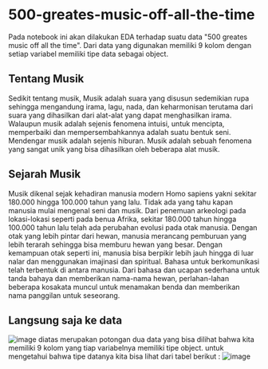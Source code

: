 # 500-greates-music-off-all-the-time
Pada notebook ini akan dilakukan EDA terhadap suatu data "500 greates music off all the time". Dari data yang digunakan memiliki 9 kolom dengan setiap variabel memiliki tipe 
data sebagai object. 
## Tentang Musik
Sedikit tentang musik, Musik adalah suara yang disusun sedemikian rupa sehingga mengandung irama, lagu, nada, dan keharmonisan terutama dari suara yang dihasilkan dari alat-alat yang dapat menghasilkan irama. Walaupun musik adalah sejenis fenomena intuisi, untuk mencipta, memperbaiki dan mempersembahkannya adalah suatu bentuk seni. Mendengar musik adalah sejenis hiburan. Musik adalah sebuah fenomena yang sangat unik yang bisa dihasilkan oleh beberapa alat musik.
## Sejarah Musik
Musik dikenal sejak kehadiran manusia modern Homo sapiens yakni sekitar 180.000 hingga 100.000 tahun yang lalu. Tidak ada yang tahu kapan manusia mulai mengenal seni dan musik. Dari penemuan arkeologi pada lokasi-lokasi seperti pada benua Afrika, sekitar 180.000 tahun hingga 100.000 tahun lalu telah ada perubahan evolusi pada otak manusia. Dengan otak yang lebih pintar dari hewan, manusia merancang pemburuan yang lebih terarah sehingga bisa memburu hewan yang besar. Dengan kemampuan otak seperti ini, manusia bisa berpikir lebih jauh hingga di luar nalar dan menggunakan imajinasi dan spiritual. Bahasa untuk berkomunikasi telah terbentuk di antara manusia. Dari bahasa dan ucapan sederhana untuk tanda bahaya dan memberikan nama-nama hewan, perlahan-lahan beberapa kosakata muncul untuk menamakan benda dan memberikan nama panggilan untuk seseorang.
## Langsung saja ke data
![image](https://user-images.githubusercontent.com/64015588/102445182-77bddd80-405d-11eb-8ece-750d7c1f840f.png)
diatas merupakan potongan dua data yang bisa dilihat bahwa kita memiliki 9 kolom yang tiap variabelnya memiliki tipe object. untuk mengetahui bahwa tipe datanya kita bisa lihat dari tabel berikut :
![image](https://user-images.githubusercontent.com/64015588/102445456-1d714c80-405e-11eb-8396-129bfb7c65b6.png)

